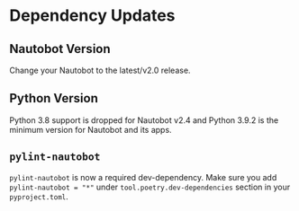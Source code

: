 # Dependency Updates

## Nautobot Version

Change your Nautobot to the latest/v2.0 release.

## Python Version

Python 3.8 support is dropped for Nautobot v2.4 and Python 3.9.2 is the minimum version for Nautobot and its apps.

## `pylint-nautobot`

`pylint-nautobot` is now a required dev-dependency. Make sure you add `pylint-nautobot = "*"` under `tool.poetry.dev-dependencies` section in your `pyproject.toml`.
